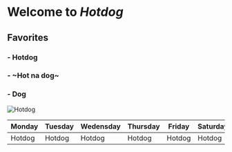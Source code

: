 # Welcome to *Hotdog*

## Favorites
### - Hotdog 
### - ~Hot na dog~
### - Dog

![Hotdog](https://cf.shopee.ph/file/754a27351274cd00ed9e91e072d7667c)

| Monday | Tuesday | Wedensday | Thursday | Friday | Saturday | Sunday |
| ------ | ------- | --------- | -------- | ------ | -------- | ------ |  
| Hotdog | Hotdog | Hotdog | Hotdog | Hotdog | Hotdog | Hotdog |


